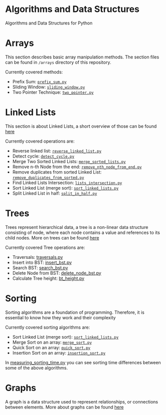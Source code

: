# Algorithms and Data Structures
Algorithms and Data Structures for Python

# Arrays

This section describes basic array manipulation methods.
The section files can be found in `/arrays` directory of this repository.

Currently covered methods:
* Prefix Sum: [`prefix_sum.py`](/algorithms/arrays/prefix_sum.py)
* Sliding Window: [`sliding_window.py`](/algorithms/arrays/sliding_window.py)
* Two Pointer Technique: [`two_pointer.py`](/algorithms/arrays/two_pointer.py)

# Linked Lists

This section is about Linked Lists, a short overview of those can be found [here](/algorithms/linked_lists/README.md)

Currently covered operations are:
* Reverse linked list: [`reverse_linked_list.py`](/algorithms/linked_lists/reverse_linked_list.py)
* Detect cycle: [`detect_cycle.py`](/algorithms/linked_lists/detect_cycle.py)
* Merge Two Sorted Linked Lists: [`merge_sorted_lists.py`](/algorithms/linked_lists/merge_sorted_lists.py)
* Remove n-th Node from the end: [`remove_nth_node_from_end.py`](/algorithms/linked_lists/remove_nth_node_from_end.py)
* Remove duplicates from sorted Linked List: [`remove_duplicates_from_sorted.py`](/algorithms/linked_lists/remove_duplicates_from_sorted.py)
* Find Linked Lists Intersection: [`lists_intersection.py`](/algorithms/linked_lists/lists_intersection.py)
* Sort Linked List (merge sort): [`sort_linked_lists.py`](/algorithms/linked_lists/sort_linked_lists.py)
* Split Linked List in half: [`split_in_half.py`](/algorithms/linked_lists/split_in_half.py)

# Trees

Trees represent hierarchical data, a tree is a non-linear data structure consisting of node, where each node contains a value and references to its child nodes. More on trees can be found [here](/algorithms/trees/README.md)

Currently covered Tree operations are:
* Traversals: [traversals.py](/algorithms/trees/bt_traversals.py)
* Insert into BST: [insert_bst.py](/algorithms/trees/bst_insert.py)
* Search BST: [search_bst.py](/algorithms/search/search_bst.py)
* Delete Node from BST: [delete_node_bst.py](/algorithms/trees/bst_delete_node.py)
* Calculate Tree height: [bt_height.py](/algorithms/trees/bt_height.py)

# Sorting

Sorting algorithms are a foundation of programming. Therefore, it is essential to know how they work and their complexity

Currently covered sorting algorithms are:
* Sort Linked List (merge sort): [`sort_linked_lists.py`](/algorithms/linked_lists/sort_linked_lists.py)
* Merge Sort on an array: [`merge_sort.py`](/algorithms/sorting/merge_sort.py)
* Quick Sort on an array: [`quick_sort.py`](/algorithms/sorting/quick_sort.py)
* Insertion Sort on an array: [`insertion_sort.py`](/algorithms/sorting/insertion_sort.py)

In [measuring_sorting_time.py](/examples/sorting/measuring_sorting_time.py) you can see sorting time differences between some of the above algorithms.

# Graphs

A graph is a data structure used to represent relationships, or connections between elements. More about graphs can be found [here](algorithms/graphs/README.md)
